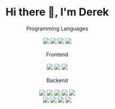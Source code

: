 <h1 align="center">Hi there 👋, I'm Derek</h1>


<p align='center'>
  Programming Languages<br/><br/>
  <img src="https://img.shields.io/badge/c++-%2300599C.svg?&style=for-the-badge&logo=c%2B%2B&logoColor=white" />
  <img src="https://img.shields.io/badge/python-3670A0?&style=for-the-badge&logo=python&logoColor=ffdd54" />
  <img src="https://img.shields.io/badge/JavaScript-F7DF1E?&style=for-the-badge&logo=javascript&logoColor=black" />
  <img src="https://img.shields.io/badge/TypeScript-007ACC?&style=for-the-badge&logo=typescript&logoColor=white" /><br/><br/>
  Frontend<br/><br/>
  <img src="https://img.shields.io/badge/html5-%23E34F26.svg?&style=for-the-badge&logo=html5&logoColor=white" />
  <img src="https://img.shields.io/badge/css3-%231572B6.svg?&style=for-the-badge&logo=css3&logoColor=white" />
  <img src="https://img.shields.io/badge/react-%2320232a.svg?&style=for-the-badge&logo=react&logoColor=%2361DAFB" /><br/><br/>
  Backend<br/><br/>
  <img src="https://img.shields.io/badge/Django-092E20?&style=for-the-badge&logo=django&logoColor=white" />
  <img src="https://img.shields.io/badge/postgres-%23316192.svg?&style=for-the-badge&logo=postgresql&logoColor=white" />
  <img src="https://img.shields.io/badge/rabbitmq-%23FF6600.svg?&style=for-the-badge&logo=rabbitmq&logoColor=white" />
  <img src="https://img.shields.io/badge/FastAPI-005571?&style=for-the-badge&logo=fastapi" />
  <img src="https://img.shields.io/badge/DJANGO-REST-ff1709?&style=for-the-badge&logo=django&logoColor=white&color=ff1709&labelColor=gray" /><br/>
  <img src="https://img.shields.io/badge/Flask-000000?&style=for-the-badge&logo=flask&logoColor=white" />
  <img src="https://img.shields.io/badge/MongoDB-4EA94B?&style=for-the-badge&logo=mongodb&logoColor=white" />
  <img src="https://img.shields.io/badge/Express.js-404D59?&style=for-the-badge" />
  <img src="https://img.shields.io/badge/Node.js-43853D?&style=for-the-badge&logo=node.js&logoColor=white" />
</p>

<!-- https://dev.to/envoy_/150-badges-for-github-pnk
https://github.com/Ileriayo/markdown-badges -->
